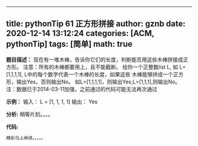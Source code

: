 
---
title: pythonTip 61 正方形拼接
author: gznb
date: 2020-12-14 13:12:24
categories: [ACM, pythonTip]
tags: [简单]
math: true
---

**题目描述：**
现在有一堆木棒，告诉你它们的长度，判断能否用这些木棒拼接成正方形。
注意：所有的木棒都要用上，且不能截断。
给你一个正整数list L, 如 L=[1,1,1,1], L中的每个数字代表一个木棒的长度，如果这些
木棒能够拼成一个正方形，输出Yes，否则输出No。
如L=[1,1,1,1]，则输出Yes;L=[1,1,1],则输出No。
注：数据已于2014-03-11加强，之前通过的代码可能无法再次通过

**示例：**
输入：
L = [1, 1, 1, 1]
输出：
Yes


**分析:**
稍等片刻。。。。

**代码:**
```python
精彩马上继续。。。。。
```
